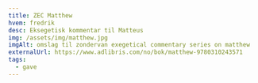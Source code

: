 ```yaml
---
title: ZEC Matthew
hvem: fredrik
desc: Eksegetisk kommentar til Matteus
img: /assets/img/matthew.jpg
imgAlt: omslag til zondervan exegetical commentary series on matthew
externalUrl: https://www.adlibris.com/no/bok/matthew-9780310243571
tags:
  - gave
---
```

